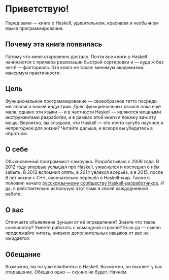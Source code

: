 # Приветствую!

Перед вами &mdash; книга о Haskell, удивительном, красивом и необычном языке программирования.

## Почему эта книга появилась

Потому что меня откровенно достало. Почти все книги о Haskell начинаются с примера реализации быстрой сортировки и &mdash; куда ж без него! &mdash; факториала. Эта книга не такая: минимум академизма, максимум практичности.

## Цель

Функциональное программирование &mdash; своеобразное гетто посреди мегаполиса нашей индустрии. Доля функциональных языков пока ещё мала, однако эти языки &mdash; и в частности Haskell &mdash; являются мощными инструментами разработки, и в рамках этой книги я покажу вам эту мощь. Вероятно, вы слышали, что Haskell &mdash; это нечто сугубо научное и непригодное для жизни? Читайте дальше, и вскоре вы убедитесь в обратном.

## О себе

Обыкновенный программист-самоучка. Разрабатываю с 2006 года. В 2012 году впервые услышал про Haskell, ужаснулся и поспешил о нём забыть. В 2013 вспомнил опять, в 2014 увлёкся всерьёз, а в 2015, после 8 лет жизни с C++, окончательно перешёл в Haskell-мир. Также я положил начало [русскоязычному сообществу Haskell-разработчиков](http://ruhaskell.org/). И да, я действительно использую этот язык в своей каждодневной работе.

## О вас

Отличаете объявление фунции от её определения? Знаете что такое компилятор? Умеете работать с командной строкой? Если да &mdash; смело продолжайте читать, никаких дополнительных навыков от вас не ожидается.

## Обещание

Возможно, вы по уши влюбитесь в Haskell. Возможно, он вызовет у вас отвращение. Обещаю одно &mdash; скучно не будет. Начнём.

